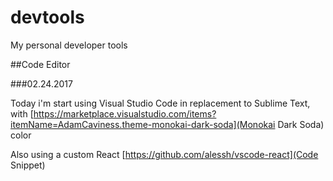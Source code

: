 # devtools
My personal developer tools

##Code Editor

###02.24.2017

Today i'm start using Visual Studio Code in replacement to Sublime Text, with [https://marketplace.visualstudio.com/items?itemName=AdamCaviness.theme-monokai-dark-soda](Monokai Dark Soda) color 

Also using a custom React [https://github.com/alessh/vscode-react](Code Snippet)
